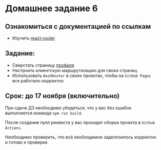 # Домашнее задание 6

## Ознакомиться с документацией по ссылкам

- Изучить [react-router](https://reacttraining.com/react-router/web/guides/quick-start)

## Задание:

* Сверстать страницу [профиля](https://scene.zeplin.io/project/5b9a4b6aae5aa72171a8e5cf/screen/5b9a4b8053ffee1696085381)
* Настроить клиентскую маршрутизацию для своих страниц
* Использовать `HashRouter` в своих проектах, чтобы на `GitHub Pages` все работало корректно

## Срок: до 17 ноября (включительно)

При сдаче ДЗ необходимо убедиться, что у вас без ошибок выполняется команда `npm run build`.

После создания пулл реквеста у вас проходит сборка проекта в `Github Actions`.

Необходимо проверить, что всё необходимое задеплоилось корректно и готово к проверке.
